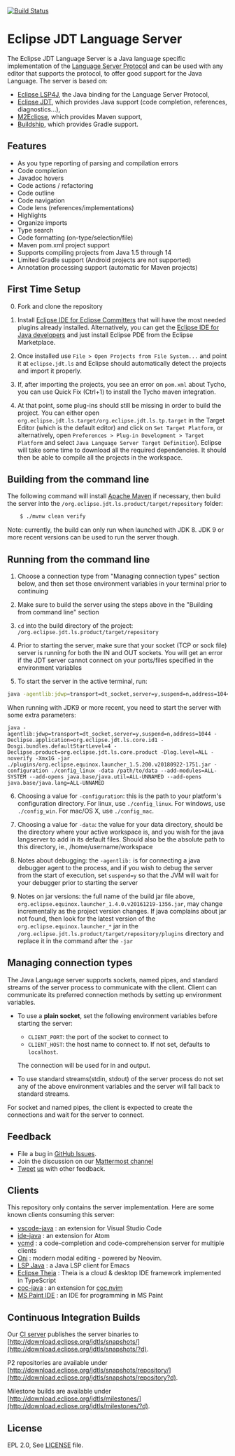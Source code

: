 [![Build Status](https://ci.eclipse.org/ls/buildStatus/icon?job=jdt-ls-master)](https://ci.eclipse.org/ls/job/jdt-ls-master)

Eclipse JDT Language Server
===========================

The Eclipse JDT Language Server is a Java language specific implementation of the [Language Server Protocol](https://github.com/Microsoft/language-server-protocol)
and can be used with any editor that supports the protocol, to offer good support for the Java Language. The server is based on:

* [Eclipse LSP4J](https://github.com/eclipse/lsp4j), the Java binding for the Language Server Protocol,
* [Eclipse JDT](http://www.eclipse.org/jdt/), which provides Java support (code completion, references, diagnostics...),
* [M2Eclipse](http://www.eclipse.org/m2e/), which provides Maven support,
* [Buildship](https://github.com/eclipse/buildship), which provides Gradle support.

Features
--------------
* As you type reporting of parsing and compilation errors
* Code completion
* Javadoc hovers
* Code actions / refactoring
* Code outline
* Code navigation
* Code lens (references/implementations)
* Highlights
* Organize imports
* Type search
* Code formatting (on-type/selection/file)
* Maven pom.xml project support
* Supports compiling projects from Java 1.5 through 14
* Limited Gradle support (Android projects are not supported)
* Annotation processing support (automatic for Maven projects)


First Time Setup
--------------
0. Fork and clone the repository
1. Install [Eclipse IDE for Eclipse Committers](https://www.eclipse.org/downloads/packages/release/2018-09/r/eclipse-ide-eclipse-committers) that will have the most needed plugins already installed. Alternatively,
you can get the [Eclipse IDE for Java developers](https://www.eclipse.org/downloads/packages/release/2018-09/r/eclipse-ide-java-developers)
and just install Eclipse PDE from the Eclipse Marketplace.

2. Once installed use `File > Open Projects from File System...` and
point it at `eclipse.jdt.ls` and Eclipse should automatically
detect the projects and import it properly.

3. If, after importing the projects, you see an error on `pom.xml` about Tycho, you can use Quick Fix
(Ctrl+1) to install the Tycho maven integration.

4. At that point, some plug-ins should still be missing in order to build the project. You can either open `org.eclipse.jdt.ls.target/org.eclipse.jdt.ls.tp.target` in the Target Editor (which is the default editor) and click on `Set Target Platform`, or alternatively, open `Preferences > Plug-in Development > Target Platform` and select `Java Language Server Target Definition`). Eclipse will take some time to download all the required dependencies. It should then be able to compile all the projects in the workspace.

Building from the command line
----------------------------

The following command will install [Apache Maven](https://maven.apache.org/) if necessary, then build the server into the  `/org.eclipse.jdt.ls.product/target/repository` folder:
```bash
    $ ./mvnw clean verify
````
Note: currently, the build can only run when launched with JDK 8. JDK 9 or more recent versions can be used to run the server though.


Running from the command line
------------------------------
1. Choose a connection type from "Managing connection types" section below, and then set those environment variables in your terminal prior to continuing

2. Make sure to build the server using the steps above in the "Building from command line" section

3. `cd` into the build directory of the project: `/org.eclipse.jdt.ls.product/target/repository`

4. Prior to starting the server, make sure that your socket (TCP or sock file) server is running for both the IN and OUT sockets. You will get an error if the JDT server cannot connect on your ports/files specified in the environment variables

5. To start the server in the active terminal, run:
```bash
java -agentlib:jdwp=transport=dt_socket,server=y,suspend=n,address=1044 -Declipse.application=org.eclipse.jdt.ls.core.id1 -Dosgi.bundles.defaultStartLevel=4 -Declipse.product=org.eclipse.jdt.ls.core.product -Dlog.level=ALL -noverify -Xmx1G -jar ./plugins/org.eclipse.equinox.launcher_1.5.200.v20180922-1751.jar -configuration ./config_linux -data /path/to/data
```
When running with JDK9 or more recent, you need to start the server with some extra parameters:
```
java -agentlib:jdwp=transport=dt_socket,server=y,suspend=n,address=1044 -Declipse.application=org.eclipse.jdt.ls.core.id1 -Dosgi.bundles.defaultStartLevel=4 -Declipse.product=org.eclipse.jdt.ls.core.product -Dlog.level=ALL -noverify -Xmx1G -jar ./plugins/org.eclipse.equinox.launcher_1.5.200.v20180922-1751.jar -configuration ./config_linux -data /path/to/data --add-modules=ALL-SYSTEM --add-opens java.base/java.util=ALL-UNNAMED --add-opens java.base/java.lang=ALL-UNNAMED
```

6. Choosing a value for `-configuration`: this is the path to your platform's configuration directory. For linux, use `./config_linux`. For windows, use `./config_win`. For mac/OS X, use `./config_mac`.

7. Choosing a value for `-data`: the value for your data directory, should be the directory where your active workspace is, and you wish for the java langserver to add in its default files. Should also be the absolute path to this directory, ie., /home/username/workspace

8. Notes about debugging: the `-agentlib:` is for connecting a java debugger agent to the process, and if you wish to debug the server from the start of execution, set `suspend=y` so that the JVM will wait for your debugger prior to starting the server

9. Notes on jar versions: the full name of the build jar file above, `org.eclipse.equinox.launcher_1.4.0.v20161219-1356.jar`, may change incrementally as the project version changes. If java complains about jar not found, then look for the latest version of the `org.eclipse.equinox.launcher_*` jar in the `/org.eclipse.jdt.ls.product/target/repository/plugins` directory and replace it in the command after the `-jar`

Managing connection types
-------------------------
The Java Language server supports sockets, named pipes, and standard streams of the server process
to communicate with the client. Client can communicate its preferred connection methods
by setting up environment variables.

* To use a **plain socket**, set the following environment variables before starting the server:
   * `CLIENT_PORT`: the port of the socket to connect to
   * `CLIENT_HOST`: the host name to connect to. If not set, defaults to `localhost`.

   The connection will be used for in and output.

* To use standard streams(stdin, stdout) of the server process do not set any
of the above environment variables and the server will fall back to standard streams.

For socket and named pipes, the client is expected to create the connections
and wait for the server to connect.


Feedback
---------

* File a bug in [GitHub Issues](https://github.com/eclipse/eclipse.jdt.ls/issues).
* Join the discussion on our [Mattermost channel](https://mattermost.eclipse.org/eclipse/channels/eclipsejdtls)
* [Tweet](https://twitter.com/GorkemErcan) [us](https://twitter.com/fbricon) with other feedback.

Clients
-------
This repository only contains the server implementation. Here are some known clients consuming this server:

* [vscode-java](https://github.com/redhat-developer/vscode-java) : an extension for Visual Studio Code
* [ide-java](https://github.com/atom/ide-java) : an extension for Atom
* [ycmd](https://github.com/Valloric/ycmd) : a code-completion and code-comprehension server for multiple clients
* [Oni](https://github.com/onivim/oni/wiki/Language-Support#java) : modern modal editing - powered by Neovim.
* [LSP Java](https://github.com/emacs-lsp/lsp-java) : a Java LSP client for Emacs
* [Eclipse Theia](https://github.com/theia-ide/theia) : Theia is a cloud & desktop IDE framework implemented in TypeScript
* [coc-java](https://github.com/neoclide/coc-java) : an extension for [coc.nvim](https://github.com/neoclide/coc.nvim)
* [MS Paint IDE](https://github.com/MSPaintIDE/MSPaintIDE) : an IDE for programming in MS Paint

Continuous Integration Builds
-----------------------------
Our [CI server](https://ci.eclipse.org/ls/) publishes the server binaries to [http://download.eclipse.org/jdtls/snapshots/](http://download.eclipse.org/jdtls/snapshots/?d).

P2 repositories are available under [http://download.eclipse.org/jdtls/snapshots/repository/](http://download.eclipse.org/jdtls/snapshots/repository?d).

Milestone builds are available under [http://download.eclipse.org/jdtls/milestones/](http://download.eclipse.org/jdtls/milestones/?d).

License
-------
EPL 2.0, See [LICENSE](LICENSE) file.
